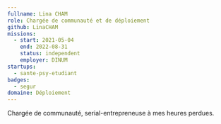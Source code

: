 ```yaml
---
fullname: Lina CHAM
role: Chargée de communauté et de déploiement
github: LinaCHAM
missions:
  - start: 2021-05-04
    end: 2022-08-31
    status: independent
    employer: DINUM
startups:
  - sante-psy-etudiant
badges:
  - segur
domaine: Déploiement
---
```


Chargée de communauté, serial-entrepreneuse à mes heures perdues.
